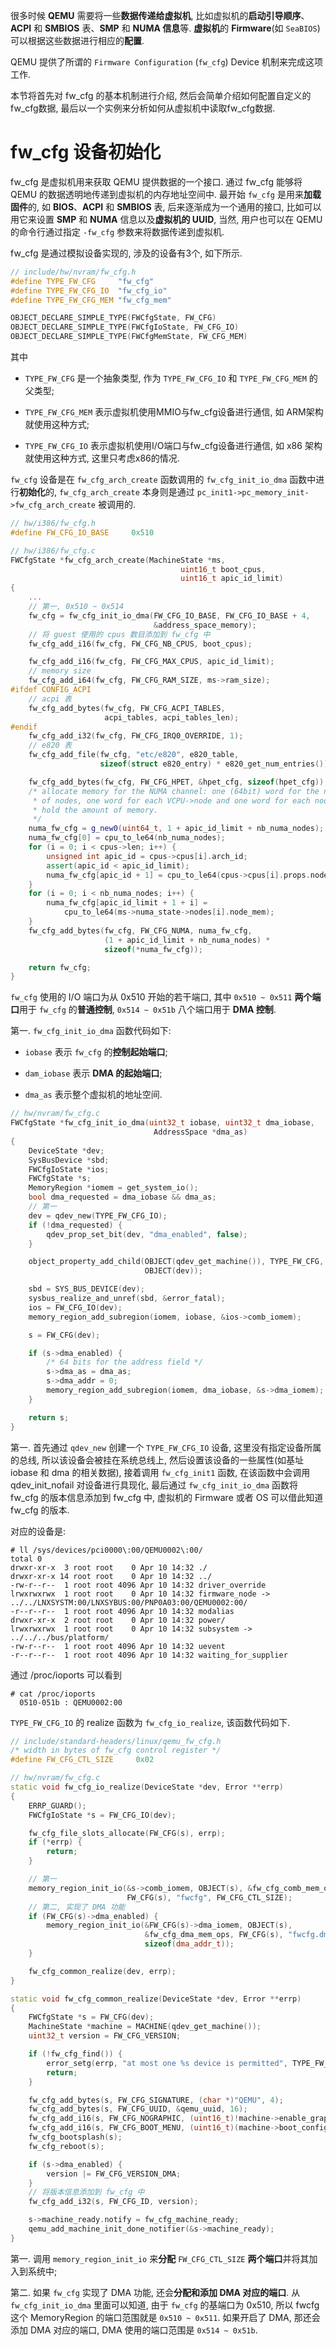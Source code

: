 
很多时候 **QEMU** 需要将一些**数据传递给虚拟机**, 比如虚拟机的**启动引导顺序**、**ACPI** 和 **SMBIOS** 表、**SMP** 和 **NUMA 信息**等. **虚拟机**的 **Firmware**(如 `SeaBIOS`)可以根据这些数据进行相应的**配置**. 

QEMU 提供了所谓的 `Firmware Configuration` (`fw_cfg`) Device 机制来完成这项工作. 

本节将首先对 fw_cfg 的基本机制进行介绍, 然后会简单介绍如何配置自定义的fw_cfg数据, 最后以一个实例来分析如何从虚拟机中读取fw_cfg数据. 

# fw_cfg 设备初始化

fw_cfg 是虚拟机用来获取 QEMU 提供数据的一个接口. 通过 fw_cfg 能够将 QEMU 的数据透明地传递到虚拟机的内存地址空间中. 最开始 `fw_cfg` 是用来**加载固件**的, 如 **BIOS**、**ACPI** 和 **SMBIOS** 表, 后来逐渐成为一个通用的接口, 比如可以用它来设置 **SMP** 和 **NUMA** 信息以及**虚拟机的 UUID**, 当然, 用户也可以在 QEMU 的命令行通过指定 `-fw_cfg` 参数来将数据传递到虚拟机. 

fw_cfg 是通过模拟设备实现的, 涉及的设备有3个, 如下所示.

```cpp
// include/hw/nvram/fw_cfg.h
#define TYPE_FW_CFG     "fw_cfg"
#define TYPE_FW_CFG_IO  "fw_cfg_io"
#define TYPE_FW_CFG_MEM "fw_cfg_mem"

OBJECT_DECLARE_SIMPLE_TYPE(FWCfgState, FW_CFG)
OBJECT_DECLARE_SIMPLE_TYPE(FWCfgIoState, FW_CFG_IO)
OBJECT_DECLARE_SIMPLE_TYPE(FWCfgMemState, FW_CFG_MEM)
```

其中

* `TYPE_FW_CFG` 是一个抽象类型, 作为 `TYPE_FW_CFG_IO` 和 `TYPE_FW_CFG_MEM` 的父类型;

* `TYPE_FW_CFG_MEM` 表示虚拟机使用MMIO与fw_cfg设备进行通信, 如 ARM架构就使用这种方式;

* `TYPE_FW_CFG_IO` 表示虚拟机使用I/O端口与fw_cfg设备进行通信, 如 x86 架构就使用这种方式, 这里只考虑x86的情况. 

`fw_cfg` 设备是在 `fw_cfg_arch_create` 函数调用的 `fw_cfg_init_io_dma` 函数中进行**初始化**的, `fw_cfg_arch_create` 本身则是通过 `pc_init1->pc_memory_init->fw_cfg_arch_create` 被调用的. 

```cpp
// hw/i386/fw_cfg.h
#define FW_CFG_IO_BASE     0x510

// hw/i386/fw_cfg.c
FWCfgState *fw_cfg_arch_create(MachineState *ms,
                                      uint16_t boot_cpus,
                                      uint16_t apic_id_limit)
{
    ...
    // 第一, 0x510 ~ 0x514
    fw_cfg = fw_cfg_init_io_dma(FW_CFG_IO_BASE, FW_CFG_IO_BASE + 4,
                                &address_space_memory);
    // 将 guest 使用的 cpus 数目添加到 fw_cfg 中
    fw_cfg_add_i16(fw_cfg, FW_CFG_NB_CPUS, boot_cpus);

    fw_cfg_add_i16(fw_cfg, FW_CFG_MAX_CPUS, apic_id_limit);
    // memory size
    fw_cfg_add_i64(fw_cfg, FW_CFG_RAM_SIZE, ms->ram_size);
#ifdef CONFIG_ACPI
    // acpi 表
    fw_cfg_add_bytes(fw_cfg, FW_CFG_ACPI_TABLES,
                     acpi_tables, acpi_tables_len);
#endif
    fw_cfg_add_i32(fw_cfg, FW_CFG_IRQ0_OVERRIDE, 1);
    // e820 表
    fw_cfg_add_file(fw_cfg, "etc/e820", e820_table,
                    sizeof(struct e820_entry) * e820_get_num_entries());

    fw_cfg_add_bytes(fw_cfg, FW_CFG_HPET, &hpet_cfg, sizeof(hpet_cfg));
    /* allocate memory for the NUMA channel: one (64bit) word for the number
     * of nodes, one word for each VCPU->node and one word for each node to
     * hold the amount of memory.
     */
    numa_fw_cfg = g_new0(uint64_t, 1 + apic_id_limit + nb_numa_nodes);
    numa_fw_cfg[0] = cpu_to_le64(nb_numa_nodes);
    for (i = 0; i < cpus->len; i++) {
        unsigned int apic_id = cpus->cpus[i].arch_id;
        assert(apic_id < apic_id_limit);
        numa_fw_cfg[apic_id + 1] = cpu_to_le64(cpus->cpus[i].props.node_id);
    }
    for (i = 0; i < nb_numa_nodes; i++) {
        numa_fw_cfg[apic_id_limit + 1 + i] =
            cpu_to_le64(ms->numa_state->nodes[i].node_mem);
    }
    fw_cfg_add_bytes(fw_cfg, FW_CFG_NUMA, numa_fw_cfg,
                     (1 + apic_id_limit + nb_numa_nodes) *
                     sizeof(*numa_fw_cfg));

    return fw_cfg;
}
```

`fw_cfg` 使用的 I/O 端口为从 0x510 开始的若干端口, 其中 `0x510 ~ 0x511` **两个端口**用于 `fw_cfg` 的**普通控制**, `0x514 ~ 0x51b` 八个端口用于 **DMA 控制**. 

第一. `fw_cfg_init_io_dma` 函数代码如下:

* `iobase` 表示 `fw_cfg` 的**控制起始端口**;

* `dam_iobase` 表示 **DMA 的起始端口**;

* `dma_as` 表示整个虚拟机的地址空间. 

```cpp
// hw/nvram/fw_cfg.c
FWCfgState *fw_cfg_init_io_dma(uint32_t iobase, uint32_t dma_iobase,
                                AddressSpace *dma_as)
{
    DeviceState *dev;
    SysBusDevice *sbd;
    FWCfgIoState *ios;
    FWCfgState *s;
    MemoryRegion *iomem = get_system_io();
    bool dma_requested = dma_iobase && dma_as;
    // 第一
    dev = qdev_new(TYPE_FW_CFG_IO);
    if (!dma_requested) {
        qdev_prop_set_bit(dev, "dma_enabled", false);
    }

    object_property_add_child(OBJECT(qdev_get_machine()), TYPE_FW_CFG,
                              OBJECT(dev));

    sbd = SYS_BUS_DEVICE(dev);
    sysbus_realize_and_unref(sbd, &error_fatal);
    ios = FW_CFG_IO(dev);
    memory_region_add_subregion(iomem, iobase, &ios->comb_iomem);

    s = FW_CFG(dev);

    if (s->dma_enabled) {
        /* 64 bits for the address field */
        s->dma_as = dma_as;
        s->dma_addr = 0;
        memory_region_add_subregion(iomem, dma_iobase, &s->dma_iomem);
    }

    return s;
}
```

第一. 首先通过 `qdev_new` 创建一个 `TYPE_FW_CFG_IO` 设备, 这里没有指定设备所属的总线, 所以该设备会被挂在系统总线上, 然后设置该设备的一些属性(如基址 iobase 和 dma 的相关数据), 接着调用 `fw_cfg_init1` 函数, 在该函数中会调用 qdev_init_nofail 对设备进行具现化, 最后通过 `fw_cfg_init_io_dma` 函数将 fw_cfg 的版本信息添加到 fw_cfg 中, 虚拟机的 Firmware 或者 OS 可以借此知道 fw_cfg 的版本. 

对应的设备是:

```
# ll /sys/devices/pci0000\:00/QEMU0002\:00/
total 0
drwxr-xr-x  3 root root    0 Apr 10 14:32 ./
drwxr-xr-x 14 root root    0 Apr 10 14:32 ../
-rw-r--r--  1 root root 4096 Apr 10 14:32 driver_override
lrwxrwxrwx  1 root root    0 Apr 10 14:32 firmware_node -> ../../LNXSYSTM:00/LNXSYBUS:00/PNP0A03:00/QEMU0002:00/
-r--r--r--  1 root root 4096 Apr 10 14:32 modalias
drwxr-xr-x  2 root root    0 Apr 10 14:32 power/
lrwxrwxrwx  1 root root    0 Apr 10 14:32 subsystem -> ../../../bus/platform/
-rw-r--r--  1 root root 4096 Apr 10 14:32 uevent
-r--r--r--  1 root root 4096 Apr 10 14:32 waiting_for_supplier
```

通过 /proc/ioports 可以看到

```
# cat /proc/ioports
  0510-051b : QEMU0002:00
```

`TYPE_FW_CFG_IO` 的 realize 函数为 `fw_cfg_io_realize`, 该函数代码如下. 

```cpp
// include/standard-headers/linux/qemu_fw_cfg.h
/* width in bytes of fw_cfg control register */
#define FW_CFG_CTL_SIZE		0x02

// hw/nvram/fw_cfg.c
static void fw_cfg_io_realize(DeviceState *dev, Error **errp)
{
    ERRP_GUARD();
    FWCfgIoState *s = FW_CFG_IO(dev);

    fw_cfg_file_slots_allocate(FW_CFG(s), errp);
    if (*errp) {
        return;
    }

    // 第一
    memory_region_init_io(&s->comb_iomem, OBJECT(s), &fw_cfg_comb_mem_ops,
                          FW_CFG(s), "fwcfg", FW_CFG_CTL_SIZE);
    // 第二, 实现了 DMA 功能
    if (FW_CFG(s)->dma_enabled) {
        memory_region_init_io(&FW_CFG(s)->dma_iomem, OBJECT(s),
                              &fw_cfg_dma_mem_ops, FW_CFG(s), "fwcfg.dma",
                              sizeof(dma_addr_t));
    }

    fw_cfg_common_realize(dev, errp);
}

static void fw_cfg_common_realize(DeviceState *dev, Error **errp)
{
    FWCfgState *s = FW_CFG(dev);
    MachineState *machine = MACHINE(qdev_get_machine());
    uint32_t version = FW_CFG_VERSION;

    if (!fw_cfg_find()) {
        error_setg(errp, "at most one %s device is permitted", TYPE_FW_CFG);
        return;
    }

    fw_cfg_add_bytes(s, FW_CFG_SIGNATURE, (char *)"QEMU", 4);
    fw_cfg_add_bytes(s, FW_CFG_UUID, &qemu_uuid, 16);
    fw_cfg_add_i16(s, FW_CFG_NOGRAPHIC, (uint16_t)!machine->enable_graphics);
    fw_cfg_add_i16(s, FW_CFG_BOOT_MENU, (uint16_t)(machine->boot_config.has_menu && machine->boot_config.menu));
    fw_cfg_bootsplash(s);
    fw_cfg_reboot(s);

    if (s->dma_enabled) {
        version |= FW_CFG_VERSION_DMA;
    }
    // 将版本信息添加到 fw_cfg 中
    fw_cfg_add_i32(s, FW_CFG_ID, version);

    s->machine_ready.notify = fw_cfg_machine_ready;
    qemu_add_machine_init_done_notifier(&s->machine_ready);
}
```

第一. 调用 `memory_region_init_io` 来**分配** `FW_CFG_CTL_SIZE` **两个端口**并将其加入到系统中;


第二. 如果 `fw_cfg` 实现了 DMA 功能, 还会**分配和添加 DMA 对应的端口**. 从 `fw_cfg_init_io_dma` 里面可以知道, 由于 `fw_cfg` 的基端口为 0x510, 所以 fwcfg 这个 MemoryRegion 的端口范围就是 `0x510 ~ 0x511`. 如果开启了 DMA, 那还会添加 DMA 对应的端口, DMA 使用的端口范围是 `0x514 ~ 0x51b`. 


